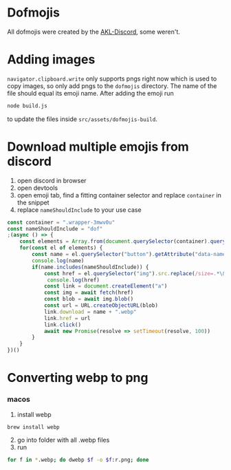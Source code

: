 # Dofmojis
All dofmojis were created by the [AKL-Discord](https://discord.gg/yCYdghrX), some weren't.</p>

# Adding images
`navigator.clipboard.write` only supports pngs right now which is used to copy images, so only add pngs to the `dofmojis` directory. The name of the file should equal its emoji name. After adding the emoji run
```bash
node build.js
```
to update the files inside `src/assets/dofmojis-build`.

# Download multiple emojis from discord
1. open discord in browser
2. open devtools
3. open emoji tab, find a fitting container selector and replace `container` in the snippet
4. replace `nameShouldInclude` to your use case
```javascript
const container = ".wrapper-3mwv0u"
const nameShouldInclude = "dof"
;(async () => {
    const elements = Array.from(document.querySelector(container).querySelectorAll("li"))
    for(const el of elements) {
        const name = el.querySelector("button").getAttribute("data-name")
        console.log(name)
        if(name.includes(nameShouldInclude)) {
            const href = el.querySelector("img").src.replace(/size=.*\&/, "size=128&")
             console.log(href)
            const link = document.createElement("a")
            const img = await fetch(href)
            const blob = await img.blob()
            const url = URL.createObjectURL(blob)
            link.download = name + ".webp"
            link.href = url
            link.click()
            await new Promise(resolve => setTimeout(resolve, 100))
        }
    }
})()
```

# Converting webp to png
### macos
1. install webp
```bash
brew install webp
```
2. go into folder with all .webp files
3. run
```bash
for f in *.webp; do dwebp $f -o $f:r.png; done
```
